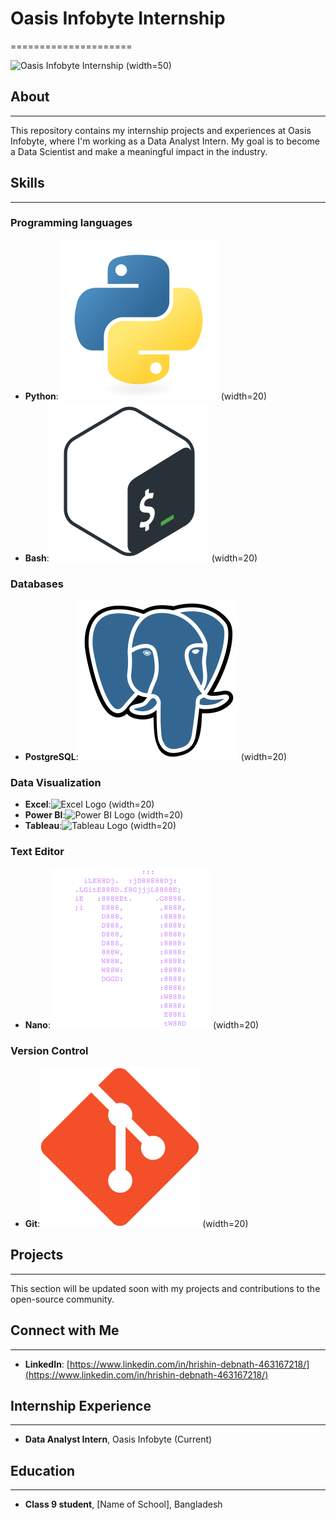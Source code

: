 # Oasis Infobyte Internship
=====================

![Oasis Infobyte Internship](https://github.com/hrishinthecoder/Oasis-Infobyte-Internship/raw/main/logo.png) (width=50)

## About
--------

This repository contains my internship projects and experiences at Oasis Infobyte, where I'm working as a Data Analyst Intern. My goal is to become a Data Scientist and make a meaningful impact in the industry.

## Skills
---------

### Programming languages

* **Python**:![Python Logo](https://raw.githubusercontent.com/devicons/devicon/master/icons/python/python-original.svg) (width=20)
* **Bash**:![Bash Logo](https://raw.githubusercontent.com/devicons/devicon/master/icons/bash/bash-original.svg) (width=20)

### Databases

* **PostgreSQL**:![PostgreSQL Logo](https://raw.githubusercontent.com/devicons/devicon/master/icons/postgresql/postgresql-original.svg) (width=20)

### Data Visualization

* **Excel**:![Excel Logo](https://raw.githubusercontent.com/devicons/devicon/master/icons/microsoftexcel/microsoftexcel-original.svg) (width=20)
* **Power BI**:![Power BI Logo](https://raw.githubusercontent.com/devicons/devicon/master/icons/powerbi/powerbi-original.svg) (width=20)
* **Tableau**:![Tableau Logo](https://raw.githubusercontent.com/devicons/devicon/master/icons/tableau/tableau-original.svg) (width=20)

### Text Editor

* **Nano**:![Nano Logo](https://raw.githubusercontent.com/devicons/devicon/master/icons/nano/nano-original.svg) (width=20)

### Version Control

* **Git**:![Git Logo](https://raw.githubusercontent.com/devicons/devicon/master/icons/git/git-original.svg) (width=20)

## Projects
------------

This section will be updated soon with my projects and contributions to the open-source community.

## Connect with Me
-------------------

* **LinkedIn**: [https://www.linkedin.com/in/hrishin-debnath-463167218/](https://www.linkedin.com/in/hrishin-debnath-463167218/)

## Internship Experience
-------------------------

* **Data Analyst Intern**, Oasis Infobyte (Current)

## Education
------------

* **Class 9 student**, [Name of School], Bangladesh
